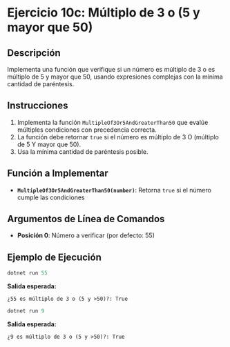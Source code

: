 # Ejercicio 10c: Múltiplo de 3 o (5 y mayor que 50)

## Descripción
Implementa una función que verifique si un número es múltiplo de 3 o es múltiplo de 5 y mayor que 50, usando expresiones complejas con la mínima cantidad de paréntesis.

## Instrucciones
1. Implementa la función `MultipleOf3Or5AndGreaterThan50` que evalúe múltiples condiciones con precedencia correcta.
2. La función debe retornar `true` si el número es múltiplo de 3 O (múltiplo de 5 Y mayor que 50).
3. Usa la mínima cantidad de paréntesis posible.

## Función a Implementar
- **`MultipleOf3Or5AndGreaterThan50(number)`**: Retorna `true` si el número cumple las condiciones

## Argumentos de Línea de Comandos
- **Posición 0**: Número a verificar (por defecto: 55)

## Ejemplo de Ejecución

```powershell
dotnet run 55
```
**Salida esperada:**
```
¿55 es múltiplo de 3 o (5 y >50)?: True
```

```powershell
dotnet run 9
```
**Salida esperada:**
```
¿9 es múltiplo de 3 o (5 y >50)?: True
```